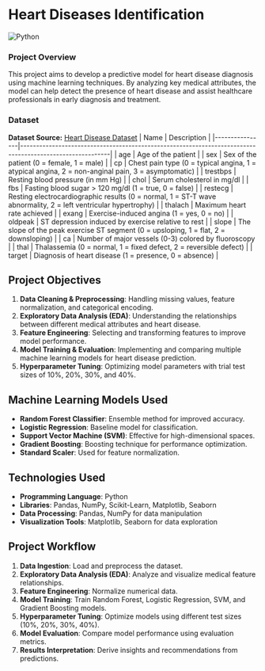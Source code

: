 # Heart Diseases Identification
![Python](https://img.shields.io/badge/Python-3776AB?style=for-the-badge&logo=python&logoColor=white)

### Project Overview
This project aims to develop a predictive model for heart disease diagnosis using machine learning techniques. By analyzing key medical attributes, the model can help detect the presence of heart disease and assist healthcare professionals in early diagnosis and treatment.

### Dataset 
**Dataset Source:** [Heart Disease Dataset](https://www.kaggle.com/datasets/johnsmith88/heart-disease-dataset/data)
| Name            | Description                                                                                              |
|----------------|----------------------------------------------------------------------------------------------------------|
| age            | Age of the patient                                                                                       |
| sex            | Sex of the patient (0 = female, 1 = male)                                                                |
| cp             | Chest pain type (0 = typical angina, 1 = atypical angina, 2 = non-anginal pain, 3 = asymptomatic)       |
| trestbps       | Resting blood pressure (in mm Hg)                                                                        |
| chol          | Serum cholesterol in mg/dl                                                                              |
| fbs           | Fasting blood sugar > 120 mg/dl (1 = true, 0 = false)                                                   |
| restecg       | Resting electrocardiographic results (0 = normal, 1 = ST-T wave abnormality, 2 = left ventricular hypertrophy) |
| thalach       | Maximum heart rate achieved                                                                             |
| exang         | Exercise-induced angina (1 = yes, 0 = no)                                                               |
| oldpeak       | ST depression induced by exercise relative to rest                                                      |
| slope         | The slope of the peak exercise ST segment (0 = upsloping, 1 = flat, 2 = downsloping)                    |
| ca            | Number of major vessels (0-3) colored by fluoroscopy                                                    |
| thal          | Thalassemia (0 = normal, 1 = fixed defect, 2 = reversible defect)                                       |
| target        | Diagnosis of heart disease (1 = presence, 0 = absence)                                                  |

## Project Objectives
1. **Data Cleaning & Preprocessing**: Handling missing values, feature normalization, and categorical encoding.
2. **Exploratory Data Analysis (EDA)**: Understanding the relationships between different medical attributes and heart disease.
3. **Feature Engineering**: Selecting and transforming features to improve model performance.
4. **Model Training & Evaluation**: Implementing and comparing multiple machine learning models for heart disease prediction.
5. **Hyperparameter Tuning**: Optimizing model parameters with trial test sizes of 10%, 20%, 30%, and 40%.

## Machine Learning Models Used
- **Random Forest Classifier**: Ensemble method for improved accuracy.
- **Logistic Regression**: Baseline model for classification.
- **Support Vector Machine (SVM)**: Effective for high-dimensional spaces.
- **Gradient Boosting**: Boosting technique for performance optimization.
- **Standard Scaler**: Used for feature normalization.

## Technologies Used
- **Programming Language**: Python
- **Libraries**: Pandas, NumPy, Scikit-Learn, Matplotlib, Seaborn
- **Data Processing**: Pandas, NumPy for data manipulation
- **Visualization Tools**: Matplotlib, Seaborn for data exploration

## Project Workflow
1. **Data Ingestion**: Load and preprocess the dataset.
2. **Exploratory Data Analysis (EDA)**: Analyze and visualize medical feature relationships.
3. **Feature Engineering**: Normalize numerical data.
4. **Model Training**: Train Random Forest, Logistic Regression, SVM, and Gradient Boosting models.
5. **Hyperparameter Tuning**: Optimize models using different test sizes (10%, 20%, 30%, 40%).
6. **Model Evaluation**: Compare model performance using evaluation metrics.
7. **Results Interpretation**: Derive insights and recommendations from predictions.
